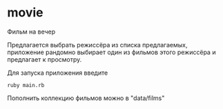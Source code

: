 # movie
Фильм на вечер

Предлагается выбрать режиссёра из списка предлагаемых, приложение рандомно выбирает один из фильмов этого режиссёра и предлагает к просмотру.

Для запуска приложения введите

```ruby main.rb```

Пополнить коллекцию фильмов можно в "data/films"
